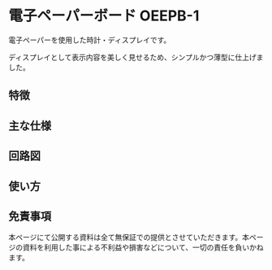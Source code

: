 # 電子ペーパーボード OEEPB-1

電子ペーパーを使用した時計・ディスプレイです。

ディスプレイとして表示内容を美しく見せるため、シンプルかつ薄型に仕上げました。

## 特徴


## 主な仕様


## 回路図


## 使い方


## 免責事項
本ページにて公開する資料は全て無保証での提供とさせていただきます。本ページの資料を利用した事による不利益や損害などについて、一切の責任を負いかねます。
